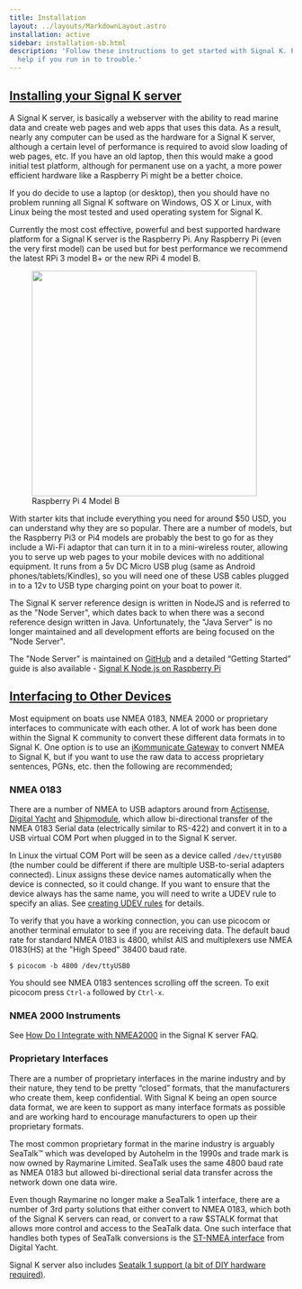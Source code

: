 ```yaml
---
title: Installation
layout: ../layouts/MarkdownLayout.astro
installation: active
sidebar: installation-sb.html
description: 'Follow these instructions to get started with Signal K. Please don’t hesitate to ask the community for
  help if you run in to trouble.'
---
```


## [Installing your Signal K server](#) <a class="anchor" id="server"></a>

A Signal K server, is basically a webserver with the ability to read marine data and create web pages and web apps that
uses this data. As a result, nearly any computer can be used as the hardware for a Signal K server, although a certain
level of performance is required to avoid slow loading of web pages, etc. If you have an old laptop, then this would
make a good initial test platform, although for permanent use on a yacht, a more power efficient hardware like a
Raspberry Pi might be a better choice.

If you do decide to use a laptop (or desktop), then you should have no problem running all Signal K software on
Windows, OS X or Linux, with Linux being the most tested and used operating system for Signal K.

Currently the most cost effective, powerful and best supported hardware platform for a Signal K server is the Raspberry
Pi. Any Raspberry Pi (even the very first model) can be used but for best performance we recommend the latest RPi 3 model B+ or the new RPi 4 model B.

<figure>
  <img src="/images/Raspberry_Pi4_clear.jpg" width="400">
  <figcaption>Raspberry Pi 4 Model B</figcaption>
</figure>

With starter kits that include everything you need for around $50 USD, you can understand why they are so popular.
There are a number of models, but the Raspberry Pi3 or Pi4 models are probably the best to go for as they include a Wi-Fi adaptor that can turn it in to a mini-wireless router, allowing you to serve up web pages to your mobile devices with no
additional equipment. It runs from a 5v DC Micro USB plug (same as Android phones/tablets/Kindles), so you will need
one of these USB cables plugged in to a 12v to USB type charging point on your boat to power it.

The Signal K server reference design is written in NodeJS and is referred to as the "Node Server", which dates back to when there was a second reference design written in Java. Unfortunately, the "Java Server" is no longer maintained and all development efforts are being focused on the "Node Server".

The "Node Server" is maintained on <a href="https://github.com/signalk/signalk-server-node" target="_blank">GitHub</a> and
a detailed “Getting Started” guide is also available - <a href="https://github.com/SignalK/signalk-server/blob/master/docs/src/installation/raspberry_pi_installation.md" target="_blank">Signal K Node.js on Raspberry Pi</a>

## [Interfacing to Other Devices](#) <a class="anchor" id="interface"></a>

Most equipment on boats use NMEA 0183, NMEA 2000 or proprietary interfaces to communicate with each other. A lot of
work has been done within the Signal K community to convert these different data formats in to Signal K. One option is
to use an <a href="http://ikommunicate.com" target="_blank">iKommunicate Gateway</a> to convert NMEA to Signal K, but
if you want to use the raw data to access proprietary sentences, PGNs, etc. then the following are recommended;

### NMEA 0183

There are a number of NMEA to USB adaptors around from
<a href="http://www.actisense.com/product/usg-2/" target="_blank">Actisense</a>,
<a href="http://digitalyacht.co.uk/product/usb-nmea-adaptor/" target="_blank">Digital Yacht</a> and
<a href="http://www.shipmodul.com/en/miniplex-lite.html" target="_blank">Shipmodule</a>, which allow
bi-directional transfer of the NMEA 0183 Serial data (electrically similar to RS-422) and convert it in to a USB
virtual COM Port when plugged in to the Signal K server.

In Linux the virtual COM Port will be seen as a device called `/dev/ttyUSB0` (the number could be different if there
are multiple USB-to-serial adapters connected). Linux assigns these device names automatically when the device is
connected, so it could change. If you want to ensure that the device always has the same name, you will need to write a
UDEV rule to specify an alias. See [creating UDEV rules](udev.html) for details.

To verify that you have a working connection, you can use picocom or another terminal emulator to see if you are
receiving data. The default baud rate for standard NMEA 0183 is 4800, whilst AIS and multiplexers use NMEA 0183(HS) at the "High Speed" 38400 baud rate.

```
$ picocom -b 4800 /dev/ttyUSB0
```

You should see NMEA 0183 sentences scrolling off the screen. To exit picocom press `Ctrl-a` followed by `Ctrl-x`.

### NMEA 2000 Instruments

See [How Do I Integrate with NMEA2000](https://github.com/SignalK/signalk-server/wiki/FAQ:-Frequently-Asked-Questions#how-do-i-integrate-with-nmea2000-can-bus) in the Signal K server FAQ.



### Proprietary Interfaces

There are a number of proprietary interfaces in the marine industry and by their nature, they tend to be pretty
“closed” formats, that the manufacturers who create them, keep confidential. With Signal K being an open source data
format, we are keen to support as many interface formats as possible and are working hard to encourage manufacturers to
open up their proprietary formats.

The most common proprietary format in the marine industry is arguably SeaTalk™ which was developed by Autohelm in the
1990s and trade mark is now owned by Raymarine Limited. SeaTalk uses the same 4800 baud rate as NMEA 0183 but allowed
bi-directional serial data transfer across the network down one data wire.

Even though Raymarine no longer make a SeaTalk 1 interface, there are a number of 3rd party solutions that either
convert to NMEA 0183, which both of the Signal K servers can read, or convert to a raw $STALK format that allows more
control and access to the SeaTalk data. One such interface that handles both types of SeaTalk conversions is the
<a href="http://digitalyacht.co.uk/product/st-nmea-usb/" target="_blank">ST-NMEA interface</a> from Digital Yacht.

Signal K server also includes [Seatalk 1 support (a bit of DIY hardware required)](https://demo.signalk.org/documentation/Configuration/Seatalk_Connections.html).
